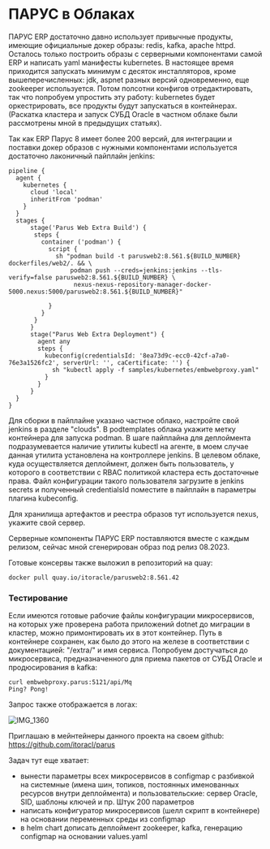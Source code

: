 # ПАРУС в Облаках

ПАРУС ERP достаточно давно использует привычные продукты, имеющие официальные докер образы: redis, kafka, apache httpd. 
Осталось только построить образы с серверными компонентами самой ERP и написать yaml манифесты kubernetes.
В настоящее время приходится запускать минимум с десяток инсталляторов, кроме вышеперечисленных: jdk, aspnet разных версий одновременно, еще zookeeper используется.
Потом полсотни конфигов отредактировать, так что попробуем упростить эту работу: kubernetes будет оркестрировать, все продукты будут запускаться в контейнерах.
(Раскатка кластера и запуск СУБД Oracle в частном облаке были рассмотрены мной в предыдущих статьях).

Так как ERP Парус 8 имеет более 200 версий, для интеграции и поставки докер образов с нужными компонентами используется достаточно лаконичный пайплайн jenkins:

```
pipeline { 
  agent {
    kubernetes {
      cloud 'local'
      inheritFrom 'podman'
    }
  }
  stages {
      stage('Parus Web Extra Build') {
       steps {
         container ('podman') {
           script {
             sh "podman build -t parusweb2:8.561.${BUILD_NUMBER} dockerfiles/web2/. && \
                 podman push --creds=jenkins:jenkins --tls-verify=false parusweb2:8.561.${BUILD_NUMBER} \
                  nexus-nexus-repository-manager-docker-5000.nexus:5000/parusweb2:8.561.${BUILD_NUMBER}"

           }
         }
       }
      }
      stage("Parus Web Extra Deployment") {
        agent any
        steps {
          kubeconfig(credentialsId: '8ea73d9c-ecc0-42cf-a7a0-76e3a1526fc2', serverUrl: '', caCertificate: '') {
            sh "kubectl apply -f samples/kubernetes/embwebproxy.yaml"
          }
        }
      }
  }
}
```

Для сборки в пайплайне указано частное облако, настройте свой jenkins в разделе "clouds". В podtemplates облака укажите метку контейнера для запуска podman.
В шаге пайплайна для деплоймента подразумевается наличие утилиты kubectl на агенте, в моем случае данная утилита установлена на контроллере jenkins. В целевом облаке, куда осуществляется деплоймент, должен быть пользователь, у которого в соответствии с RBAC политикой кластера есть достаточные права. Файл конфигурации такого пользователя загрузите в jenkins secrets и полученный credentialsId поместите в пайплайн в параметры плагина kubeconfig.

Для хранилища артефактов и реестра образов тут используется nexus, укажите свой сервер.

Серверные компоненты ПАРУС ERP поставляются вместе с каждым релизом, сейчас мной сгенерирован образ под релиз 08.2023.

Готовые консервы также выложил в репозиторий на quay:
```
docker pull quay.io/itoracle/parusweb2:8.561.42
```
### Тестирование

Если имеются готовые рабочие файлы конфигурации микросервисов, на которых уже проверена работа приложений dotnet до миграции в кластер, можно примонтировать их в этот контейнер. Путь в контейнере сохранен, как было до этого на железе в соответствии с документацией: "/extra/" и имя сервиса.
Попробуем достучаться до микросервиса, предназначенного для приема пакетов от СУБД Oracle и продюсирования в kafka:
```
curl embwebproxy.parus:5121/api/Mq
Ping? Pong!
```
Запрос также отображается в логах:

![IMG_1360](https://github.com/itoracl/parus/assets/115593821/0a7b482c-8999-4531-990e-8056aa8f491c)


Приглашаю в мейнтейнеры данного проекта на своем github: https://github.com/itoracl/parus

Задач тут еще хватает:
- вынести параметры всех микросервисов в configmap с разбивкой на системные (имена шин, топиков, постоянных именованных ресурсов внутри деплоймента) и пользовательские: сервер Oracle, SID, шаблоны ключей и пр. Штук 200 параметров
- написать конфигуратор микросервисов (шелл скрипт в контейнере) на основании переменных среды из configmap
- в helm chart дописать деплоймент zookeeper, kafka, генерацию configmap на основании values.yaml

  


